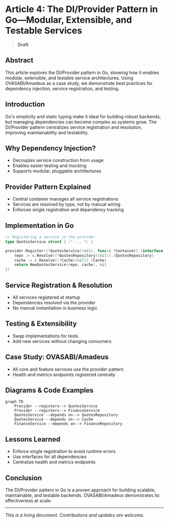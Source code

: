 # Article 4: The DI/Provider Pattern in Go—Modular, Extensible, and Testable Services

> **Draft**

## Abstract

This article explores the DI/Provider pattern in Go, showing how it enables modular, extensible, and testable service architectures. Using OVASABI/Amadeus as a case study, we demonstrate best practices for dependency injection, service registration, and testing.

## Introduction

Go's simplicity and static typing make it ideal for building robust backends, but managing dependencies can become complex as systems grow. The DI/Provider pattern centralizes service registration and resolution, improving maintainability and testability.

## Why Dependency Injection?

- Decouples service construction from usage
- Enables easier testing and mocking
- Supports modular, pluggable architectures

## Provider Pattern Explained

- Central container manages all service registrations
- Services are resolved by type, not by manual wiring
- Enforces single registration and dependency tracking

## Implementation in Go

```go
// Registering a service in the provider
type QuotesService struct { /* ... */ }

provider.Register((*QuotesService)(nil), func(c *Container) (interface{}, error) {
    repo := c.Resolve((*QuotesRepository)(nil)).(QuotesRepository)
    cache := c.Resolve((*Cache)(nil)).(Cache)
    return NewQuotesService(repo, cache), nil
})
```

## Service Registration & Resolution

- All services registered at startup
- Dependencies resolved via the provider
- No manual instantiation in business logic

## Testing & Extensibility

- Swap implementations for tests
- Add new services without changing consumers

## Case Study: OVASABI/Amadeus

- All core and feature services use the provider pattern
- Health and metrics endpoints registered centrally

## Diagrams & Code Examples

```mermaid
graph TD
    Provider --registers--> QuotesService
    Provider --registers--> FinanceService
    QuotesService --depends on--> QuotesRepository
    QuotesService --depends on--> Cache
    FinanceService --depends on--> FinanceRepository
```

## Lessons Learned

- Enforce single registration to avoid runtime errors
- Use interfaces for all dependencies
- Centralize health and metrics endpoints

## Conclusion

The DI/Provider pattern in Go is a proven approach for building scalable, maintainable, and testable backends. OVASABI/Amadeus demonstrates its effectiveness at scale.

---

*This is a living document. Contributions and updates are welcome.* 